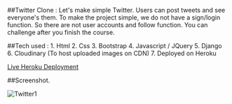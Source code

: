##Twitter Clone :
                Let's make simple Twitter. Users can post tweets and see everyone's them.
                To make the project simple, we do not have a sign/login function.
                So there are not user accounts and follow function. You can challenge after you finish the course.
                
                
                
                
                
##Tech used :
          1. Html
          2. Css
          3. Bootstrap
          4. Javascript / JQuery
          5. Django
          6. Cloudinary (To host uploaded images on CDN)
          7. Deployed on Heroku
          
    
    
    
 [Live Heroku Deployment](https://ali-twitter-clone.herokuapp.com/)
 
 
##Screenshot. 

![Twitter1](https://user-images.githubusercontent.com/100500216/169435194-1dc52c36-dcf0-4caa-90fe-b2cb9129be39.png)

